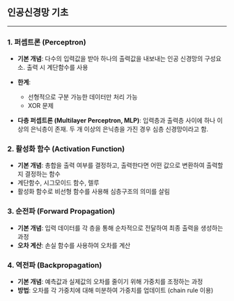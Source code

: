## 인공신경망 기초
---

### 1. 퍼셉트론 (Perceptron)
- **기본 개념**: 다수의 입력값을 받아 하나의 출력값을 내보내는 인공 신경망의 구성요소. 출력 시 계단함수를 사용
- **한계**:
    - 선형적으로 구분 가능한 데이터만 처리 가능
    - XOR 문제

- **다층 퍼셉트론 (Multilayer Perceptron, MLP)**: 입력층과 출력층 사이에 하나 이상의 은닉층이 존재. 두 개 이상의 은닉층을 가진 경우 심층 신경망이라고 함.

### 2. 활성화 함수 (Activation Function)
- **기본 개념**: 총합을 출력 여부를 결정하고, 출력한다면 어떤 값으로 변환하여 출력할지 결정하는 함수
- 계단함수, 시그모이드 함수, 렐루
- 활성화 함수로 비선형 함수를 사용해 심층구조의 의미를 살림

### 3. 순전파 (Forward Propagation)
- **기본 개념**: 입력 데이터를 각 층을 통해 순차적으로 전달하여 최종 출력을 생성하는 과정
- **오차 계산**: 손실 함수를 사용하여 오차를 계산

### 4. 역전파 (Backpropagation)
- **기본 개념**: 예측값과 실제값의 오차를 줄이기 위해 가중치를 조정하는 과정
- **방법**: 오차를 각 가중치에 대해 미분하여 가중치를 업데이트 (chain rule 이용)